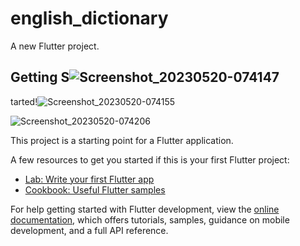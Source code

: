# english_dictionary

A new Flutter project.

## Getting S![Screenshot_20230520-074147](https://github.com/mustapha-amin/english_dictionary/assets/70119794/212a5f90-74be-4608-a0c7-451d857af2be)
tarted!![Screenshot_20230520-074155](https://github.com/mustapha-amin/english_dictionary/assets/70119794/d07b16e0-9b75-4d06-8b59-d54076d7324e)

![Screenshot_20230520-074206](https://github.com/mustapha-amin/english_dictionary/assets/70119794/835fe05e-9fc3-4c7a-aa3a-5fbdea563129)

This project is a starting point for a Flutter application.

A few resources to get you started if this is your first Flutter project:

- [Lab: Write your first Flutter app](https://docs.flutter.dev/get-started/codelab)
- [Cookbook: Useful Flutter samples](https://docs.flutter.dev/cookbook)

For help getting started with Flutter development, view the
[online documentation](https://docs.flutter.dev/), which offers tutorials,
samples, guidance on mobile development, and a full API reference.
